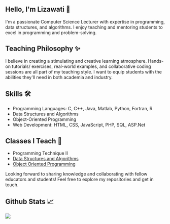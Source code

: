 ## Hello, I'm Lizawati 👋
I'm a passionate Computer Science Lecturer with expertise in programming, data structures, and algorithms. I enjoy teaching and mentoring students to excel in programming and problem-solving.

## Teaching Philosophy ✨
I believe in creating a stimulating and creative learning atmosphere. Hands-on tutorials/ exercises, real-world examples, and collaborative coding sessions are all part of my teaching style. I want to equip students with the abilities they'll need in both academia and industry.

## Skills 🛠️
- Programming Languages: C, C++, Java, Matlab, Python, Fortran, R
- Data Structures and Algorithms
- Object-Oriented Programming
- Web Development: HTML, CSS, JavaScript, PHP, SQL, ASP.Net

## Classes I Teach 📝
- Programming Technique II
- [Data Structures and Algorithms](https://github.com/jjn7702/SECJ2013-DSA)
- [Object Oriented Programming](https://github.com/jjn7702/SECJ2154-OOP)

Looking forward to sharing knowledge and collaborating with fellow educators and students! Feel free to explore my repositories and get in touch.

## Github Stats 📈 
<div align="left"><img src="https://github-readme-stats.vercel.app/api?username=jjn7702&show_icons=true&count_private=true&hide_border=true" align="left" /></div>  
